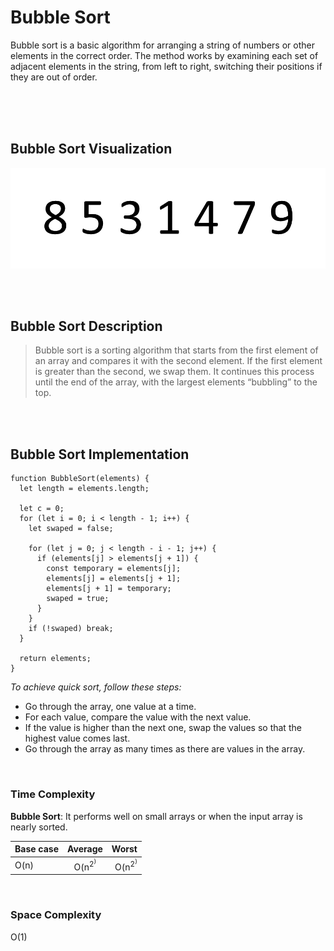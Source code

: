 # **Bubble Sort**

<p>
Bubble sort is a basic algorithm for arranging a string of numbers or other elements in the correct order. The method works by examining each set of adjacent elements in the string, from left to right, switching their positions if they are out of order.
</p>

<br/>
<br/>
<br/>

## Bubble Sort Visualization

![Bubble sort gif](../public/gifs/bubble-sort.gif)

<br/>
<br/>

## Bubble Sort Description

> Bubble sort is a sorting algorithm that starts from the first element of an array and compares it with the second element. If the first element is greater than the second, we swap them. It continues this process until the end of the array, with the largest elements “bubbling” to the top.

<br/>
<br/>

## Bubble Sort Implementation

```
function BubbleSort(elements) {
  let length = elements.length;

  let c = 0;
  for (let i = 0; i < length - 1; i++) {
    let swaped = false;

    for (let j = 0; j < length - i - 1; j++) {
      if (elements[j] > elements[j + 1]) {
        const temporary = elements[j];
        elements[j] = elements[j + 1];
        elements[j + 1] = temporary;
        swaped = true;
      }
    }
    if (!swaped) break;
  }

  return elements;
}
```

_To achieve quick sort, follow these steps:_

- Go through the array, one value at a time.
- For each value, compare the value with the next value.
- If the value is higher than the next one, swap the values so that the highest value comes last.
- Go through the array as many times as there are values in the array.

<br />

### Time Complexity

**Bubble Sort**: It performs well on small arrays or when the input array is nearly sorted.

| Base case |     Average     |           Worst |
| :-------- | :-------------: | --------------: |
| O(n)      | O(n<sup>2<sup>) | O(n<sup>2<sup>) |

<br />

### Space Complexity

O(1)
